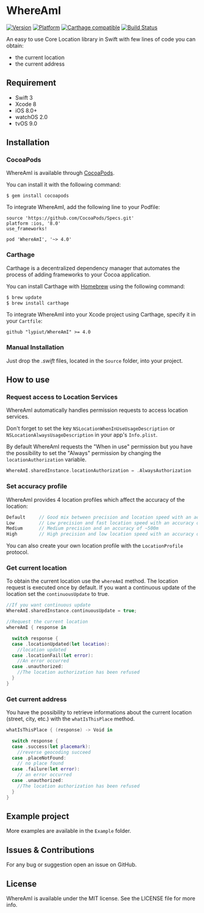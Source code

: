 # WhereAmI

[![Version](http://cocoapod-badges.herokuapp.com/v/WhereAmI/badge.png)](http://cocoadocs.org/docsets/WhereAmI)
[![Platform](http://cocoapod-badges.herokuapp.com/p/WhereAmI/badge.png)](http://cocoadocs.org/docsets/WhereAmI)
[![Carthage compatible](https://img.shields.io/badge/Carthage-compatible-4BC51D.svg?style=flat)](https://github.com/Carthage/Carthage)
[![Build Status](https://travis-ci.org/lypiut/WhereAmI.svg?branch=master)](https://travis-ci.org/lypiut/WhereAmI)

An easy to use Core Location library in Swift with few lines of code you can obtain:
- the current location
- the current address


## Requirement

- Swift 3
- Xcode 8
- iOS 8.0+
- watchOS 2.0
- tvOS 9.0

## Installation

### CocoaPods

WhereAmI is available through [CocoaPods](http://cocoapods.org).  

You can install it with the following command:

```
$ gem install cocoapods
```

To integrate WhereAmI, add the following line to your Podfile:

```
source 'https://github.com/CocoaPods/Specs.git'
platform :ios, '8.0'
use_frameworks!

pod 'WhereAmI', '~> 4.0'
```

### Carthage

Carthage is a decentralized dependency manager that automates the process of adding frameworks to your Cocoa application.

You can install Carthage with [Homebrew](http://brew.sh/) using the following command:

```bash
$ brew update
$ brew install carthage
```

To integrate WhereAmI into your Xcode project using Carthage, specify it in your `Cartfile`:

```
github "lypiut/WhereAmI" >= 4.0
```

### Manual Installation

Just drop the *.swift* files, located in the `Source` folder, into your project.

## How to use

### Request access to Location Services

WhereAmI automatically handles permission requests to access location services.

Don't forget to set the key `NSLocationWhenInUseUsageDescription` or `NSLocationAlwaysUsageDescription` in your app's `Info.plist`.  

By default WhereAmI requests the "When in use" permission but you have the possibility to set the "Always" permission by changing the `locationAuthorization` variable.

```swift
WhereAmI.sharedInstance.locationAuthorization = .AlwaysAuthorization
```

### Set accuracy profile

WhereAmI provides 4 location profiles which affect the accuracy of the location:

```swift
Default 	// Good mix between precision and location speed with an accuracy of ~200m
Low 		// Low precision and fast location speed with an accuracy of ~2000m
Medium		// Medium precision and an accuracy of ~500m
High		// High precision and low location speed with an accuracy of ~10m
```

You can also create your own location profile with the `LocationProfile` protocol.

### Get current location

To obtain the current location use the `whereAmI` method.
The location request is executed once by default. If you want a continuous update of the location set the `continuousUpdate` to true.

```swift
//If you want continuous update
WhereAmI.sharedInstance.continuousUpdate = true;

//Request the current location
whereAmI { response in

  switch response {
  case .locationUpdated(let location):
    //location updated
  case .locationFail(let error):
    //An error occurred
  case .unauthorized:
    //The location authorization has been refused
  }
}
```

### Get current address

You have the possibility to retrieve informations about the current location (street, city, etc.) with the `whatIsThisPlace` method.

```swift
whatIsThisPlace { (response) -> Void in

  switch response {
  case .success(let placemark):
    //reverse geocoding succeed
  case .placeNotFound:
    // no place found
  case .failure(let error):
    // an error occurred
  case .unauthorized:
    //The location authorization has been refused
  }
}
```
## Example project

More examples are available in the `Example` folder.

## Issues & Contributions

For any bug or suggestion open an issue on GitHub.

## License

WhereAmI is available under the MIT license. See the LICENSE file for more info.
